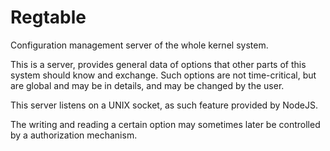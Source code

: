 Regtable
========

Configuration management server of the whole kernel system.

This is a server, provides general data of options that other parts of this
system should know and exchange. Such options are not time-critical, but
are global and may be in details, and may be changed by the user.

This server listens on a UNIX socket, as such feature provided by NodeJS.

The writing and reading a certain option may sometimes later be controlled
by a authorization mechanism.

